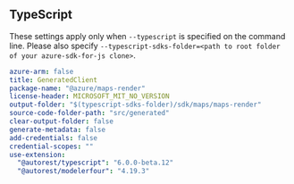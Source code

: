 ## TypeScript

These settings apply only when `--typescript` is specified on the command line.
Please also specify `--typescript-sdks-folder=<path to root folder of your azure-sdk-for-js clone>`.

``` yaml $(typescript)
azure-arm: false
title: GeneratedClient
package-name: "@azure/maps-render"
license-header: MICROSOFT_MIT_NO_VERSION
output-folder: "$(typescript-sdks-folder)/sdk/maps/maps-render"
source-code-folder-path: "src/generated"
clear-output-folder: false
generate-metadata: false
add-credentials: false
credential-scopes: ""
use-extension:
  "@autorest/typescript": "6.0.0-beta.12"
  "@autorest/modelerfour": "4.19.3"
```
